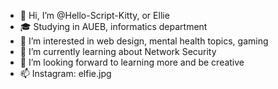 - 👋 Hi, I’m @Hello-Script-Kitty, or Ellie
- 🎓 Studying in AUEB, informatics department
- 👀 I’m interested in web design, mental health topics, gaming
- 🌱 I’m currently learning about Network Security
- 💞️ I’m looking forward to learning more and be creative
- 📫 Instagram: elfie.jpg

<!---
Hello-Script-Kitty/Hello-Script-Kitty is a ✨ special ✨ repository because its `README.md` (this file) appears on your GitHub profile.
You can click the Preview link to take a look at your changes.
--->
